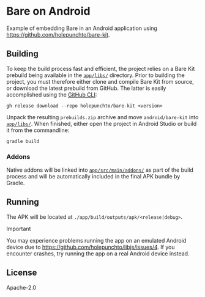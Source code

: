 # Bare on Android

Example of embedding Bare in an Android application using <https://github.com/holepunchto/bare-kit>.

## Building

To keep the build process fast and efficient, the project relies on a Bare Kit prebuild being available in the [`app/libs/`](app/libs) directory. 
Prior to building the project, you must therefore either clone and compile Bare Kit from source, or download the latest prebuild from GitHub.
The latter is easily accomplished using the [GitHub CLI](https://cli.github.com):

```console
gh release download --repo holepunchto/bare-kit <version>
```

Unpack the resulting `prebuilds.zip` archive and move `android/bare-kit` into [`app/libs/`](app/libs).
When finished, either open the project in Android Studio or build it from the commandline:

```console
gradle build
```

### Addons

Native addons will be linked into [`app/src/main/addons/`](app/src/main/addons) as part of the build process and will be automatically included in the final APK bundle by Gradle.

## Running

The APK will be located at `./app/build/outputs/apk/<release|debug>`.

> [!IMPORTANT]
> You may experience problems running the app on an emulated Android device due
to https://github.com/holepunchto/libjs/issues/4. If you encounter crashes, try running
the app on a real Android device instead.

## License

Apache-2.0
